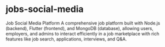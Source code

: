 # jobs-social-media
Job Social Media Platform A comprehensive job platform built with Node.js (backend), Flutter (frontend), and MongoDB (database), allowing users, employers, and admins to interact efficiently in a job marketplace with rich features like job search, applications, interviews, and Q&amp;A.
